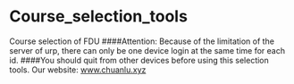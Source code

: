 # Course_selection_tools
Course selection of FDU
####Attention: Because of the limitation of the server of urp, there can only be one device login at the same time for each id.
####You should quit from other devices before using this selection tools.
Our website: www.chuanlu.xyz
